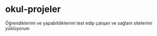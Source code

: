 # okul-projeler
Öğrendiklerimi ve yapabildiklerimi test edip çalışan ve sağlam sitelerimi yüklüyorum

